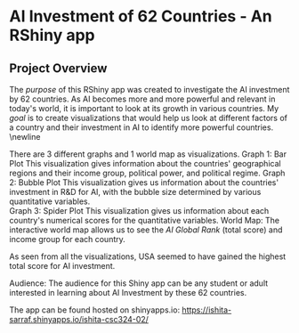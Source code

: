 # AI Investment of 62 Countries - An RShiny app

## Project Overview 

The *purpose* of this RShiny app was created to investigate the AI investment by 62 countries. As AI becomes more and more powerful and relevant in today's world, it is important to look at its growth in various countries. My *goal* is to create visualizations that would help us look at different factors of a country and their investment in AI to identify more powerful countries. \newline

There are 3 different graphs and 1 world map as visualizations. 
Graph 1: Bar Plot 
This visualization gives information about the countries' geographical regions and their income group, political power, and political regime. 
Graph 2: Bubble Plot 
This visualization gives us information about the countries' investment in R&D for AI, with the bubble size determined by various quantitative variables.  
Graph 3: Spider Plot 
This visualization gives us information about each country's numerical scores for the quantitative variables. 
World Map: 
The interactive world map allows us to see the *AI Global Rank* (total score) and income group for each country. 

As seen from all the visualizations, USA seemed to have gained the highest total score for AI investment.

Audience: The audience for this Shiny app can be any student or adult interested in learning about AI Investment by these 62 countries. 

The app can be found hosted on shinyapps.io: https://ishita-sarraf.shinyapps.io/ishita-csc324-02/

